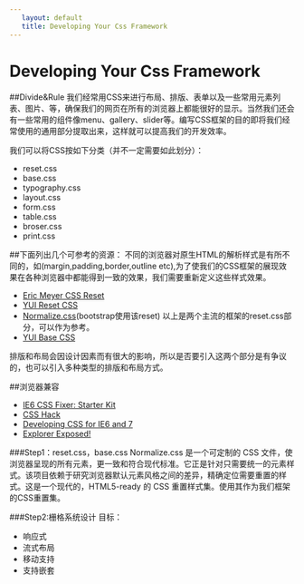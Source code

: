 ```yaml
---
   layout: default
   title: Developing Your Css Framework
---
```


# Developing Your Css Framework

##Divide&Rule
我们经常用CSS来进行布局、排版、表单以及一些常用元素列表、图片、等，确保我们的网页在所有的浏览器上都能很好的显示。当然我们还会有一些常用的组件像menu、gallery、slider等。编写CSS框架的目的即将我们经常使用的通用部分提取出来，这样就可以提高我们的开发效率。


我们可以将CSS按如下分类（并不一定需要如此划分）：

* reset.css
* base.css
* typography.css
* layout.css
* form.css
* table.css
* broser.css
* print.css

##下面列出几个可参考的资源：
不同的浏览器对原生HTML的解析样式是有所不同的，如(margin,padding,border,outline etc),为了使我们的CSS框架的展现效果在各种浏览器中都能得到一致的效果，我们需要重新定义这些样式效果。

* [Eric Meyer CSS Reset](http://meyerweb.com/eric/thoughts/2007/05/01/reset-reloaded/)
* [YUI Reset CSS](http://developer.yahoo.com/yui/reset/)
* [ Normalize.css](http://www.yyyweb.com/demo/inner-show/normalize.html)(bootstrap使用该reset)
以上是两个主流的框架的reset.css部分，可以作为参考。
* [YUI Base CSS](http://developer.yahoo.com/yui/base/)


排版和布局会因设计因素而有很大的影响，所以是否要引入这两个部分是有争议的，也可以引入多种类型的排版和布局方式。

##浏览器兼容

* [IE6 CSS Fixer: Starter Kit](http://www.onderhond.com/tools/ie6fixer/)
* [CSS Hack](http://www.webdevout.net/css-hacks)
* [Developing CSS for IE6 and 7](http://www.edgeofmyseat.com/blog/developing-css-for-ie6-and-7)
* [Explorer Exposed!](http://www.positioniseverything.net/explorer.html)



###Step1：reset.css，base.css
Normalize.css 是一个可定制的 CSS 文件，使浏览器呈现的所有元素，更一致和符合现代标准。它正是针对只需要统一的元素样式。该项目依赖于研究浏览器默认元素风格之间的差异，精确定位需要重置的样式。这是一个现代的，HTML5-ready 的 CSS 重置样式集。使用其作为我们框架的CSS重置集。

###Step2:栅格系统设计
目标：

 * 响应式
 * 流式布局
 * 移动支持
 * 支持嵌套


